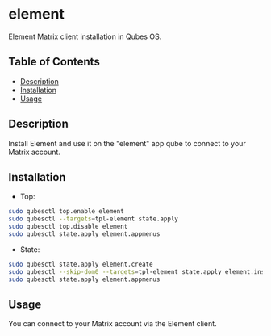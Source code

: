 # element

Element Matrix client installation in Qubes OS.

## Table of Contents

*   [Description](#description)
*   [Installation](#installation)
*   [Usage](#usage)

## Description

Install Element and use it on the "element" app qube to connect to your
Matrix account.

## Installation

*   Top:

```sh
sudo qubesctl top.enable element
sudo qubesctl --targets=tpl-element state.apply
sudo qubesctl top.disable element
sudo qubesctl state.apply element.appmenus
```

*   State:

<!-- pkg:begin:post-install -->

```sh
sudo qubesctl state.apply element.create
sudo qubesctl --skip-dom0 --targets=tpl-element state.apply element.install
sudo qubesctl state.apply element.appmenus
```

<!-- pkg:end:post-install -->

## Usage

You can connect to your Matrix account via the Element client.
